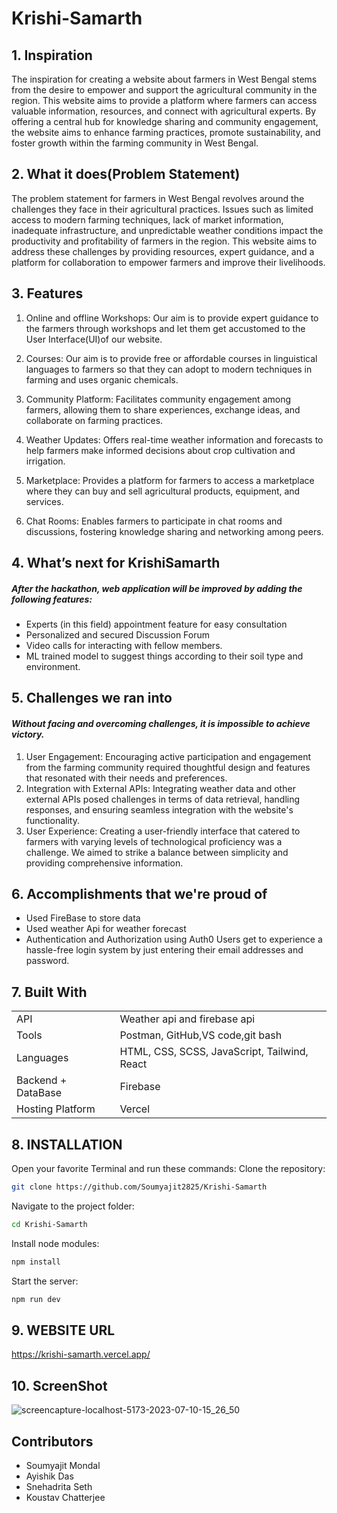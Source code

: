 # Krishi-Samarth

## 1. Inspiration

The inspiration for creating a website about farmers in West Bengal stems from the desire to empower and support the agricultural community in the region. This website aims to provide a platform where farmers can access valuable information, resources, and connect with agricultural experts. By offering a central hub for knowledge sharing and community engagement, the website aims to enhance farming practices, promote sustainability, and foster growth within the farming community in West Bengal.

## 2. What it does(Problem Statement)
The problem statement for farmers in West Bengal revolves around the challenges they face in their agricultural practices. Issues such as limited access to modern farming techniques, lack of market information, inadequate infrastructure, and unpredictable weather conditions impact the productivity and profitability of farmers in the region. This website aims to address these challenges by providing resources, expert guidance, and a platform for collaboration to empower farmers and improve their livelihoods.
## 3. Features 
1. Online and offline Workshops: Our aim is to provide expert guidance to the farmers through workshops and let them get accustomed to the User Interface(UI)of our website.

2. Courses: Our aim is to provide free or affordable courses in linguistical languages to farmers so that they can adopt to modern techniques in farming and uses organic  chemicals.  

3. Community Platform: Facilitates community engagement among farmers, allowing them to share experiences, exchange ideas, and collaborate on farming practices.

4. Weather Updates: Offers real-time weather information and forecasts to help farmers make informed decisions about crop cultivation and irrigation.

5. Marketplace: Provides a platform for farmers to access a marketplace where they can buy and sell agricultural products, equipment, and services.

6. Chat Rooms: Enables farmers to participate in chat rooms and discussions, fostering knowledge sharing and networking among peers.

## 4. What’s next for KrishiSamarth
##### After the hackathon, web application will be improved by adding the following features:
- Experts (in this field) appointment feature for easy consultation 
- Personalized and secured Discussion Forum
-  Video calls for interacting with fellow members.
- ML trained model to suggest things according to their soil type and environment.

## 5. Challenges we ran into
#### _Without facing and overcoming challenges, it is impossible to achieve victory._
1. User Engagement: Encouraging active participation and engagement from the farming community required thoughtful design and features that resonated with their needs and preferences.
2. Integration with External APIs: Integrating weather data and other external APIs posed challenges in terms of data retrieval, handling responses, and ensuring seamless integration with the website's functionality.
3. User Experience: Creating a user-friendly interface that catered to farmers with varying levels of technological proficiency was a challenge. We aimed to strike a balance between simplicity and providing comprehensive information.




## 6. Accomplishments that we're proud of
- Used FireBase to store data
- Used weather Api for weather forecast
- Authentication and Authorization using Auth0
Users get to experience a hassle-free login system by just entering their email addresses and password.



## 7. Built With
|  | |
| ------ | ------ |
| API | Weather api and firebase api |
| Tools | Postman, GitHub,VS code,git bash |
| Languages | HTML, CSS, SCSS, JavaScript, Tailwind, React|
| Backend + DataBase | Firebase |
| Hosting Platform | Vercel |





## 8. INSTALLATION

Open your favorite Terminal and run these commands:
Clone the repository: 
```sh
git clone https://github.com/Soumyajit2825/Krishi-Samarth
```
Navigate to the project folder:
```sh
cd Krishi-Samarth
```

Install node modules: 
```sh
npm install
```
Start the server: 
```sh
npm run dev
```
## 9. WEBSITE URL 

https://krishi-samarth.vercel.app/

## 10. ScreenShot

![screencapture-localhost-5173-2023-07-10-15_26_50](https://github.com/Soumyajit2825/Krishi-Samarth/assets/100519291/17631682-2edb-44f1-8bed-ccdb8d441e99)


## Contributors
- Soumyajit Mondal
- Ayishik Das
- Snehadrita Seth
- Koustav Chatterjee

